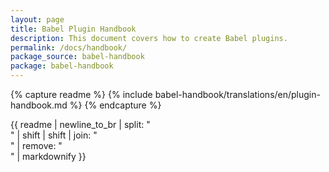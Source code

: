 ```yaml
---
layout: page
title: Babel Plugin Handbook
description: This document covers how to create Babel plugins.
permalink: /docs/handbook/
package_source: babel-handbook
package: babel-handbook
---
```


{% capture readme %}
    {% include babel-handbook/translations/en/plugin-handbook.md %}
{% endcapture %}

<div class="container docs-content">
  {{ readme
      | newline_to_br
      | split: "<br />"
      | shift | shift
      | join: "<br />"
      | remove: "<br />"
      | markdownify
    }}
</div>
